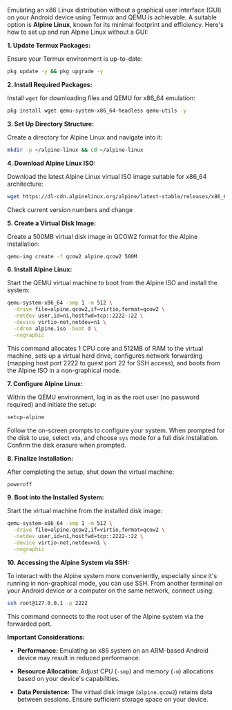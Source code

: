 Emulating an x86 Linux distribution without a graphical user interface (GUI) on your Android device using Termux and QEMU is achievable. A suitable option is **Alpine Linux**, known for its minimal footprint and efficiency. Here's how to set up and run Alpine Linux without a GUI:

**1. Update Termux Packages:**

Ensure your Termux environment is up-to-date:

```bash
pkg update -y && pkg upgrade -y
```

**2. Install Required Packages:**

Install `wget` for downloading files and QEMU for x86_64 emulation:

```bash
pkg install wget qemu-system-x86_64-headless qemu-utils -y
```

**3. Set Up Directory Structure:**

Create a directory for Alpine Linux and navigate into it:

```bash
mkdir -p ~/alpine-linux && cd ~/alpine-linux
```

**4. Download Alpine Linux ISO:**

Download the latest Alpine Linux virtual ISO image suitable for x86_64 architecture:

```bash
wget https://dl-cdn.alpinelinux.org/alpine/latest-stable/releases/x86_64/alpine-virt-3.21.0-x86_64.iso -O alpine.iso
```
Check current version numbers and change

**5. Create a Virtual Disk Image:**

Create a 500MB virtual disk image in QCOW2 format for the Alpine installation:

```bash
qemu-img create -f qcow2 alpine.qcow2 500M
```

**6. Install Alpine Linux:**

Start the QEMU virtual machine to boot from the Alpine ISO and install the system:

```bash
qemu-system-x86_64 -smp 1 -m 512 \
  -drive file=alpine.qcow2,if=virtio,format=qcow2 \
  -netdev user,id=n1,hostfwd=tcp::2222-:22 \
  -device virtio-net,netdev=n1 \
  -cdrom alpine.iso -boot d \
  -nographic
```

This command allocates 1 CPU core and 512MB of RAM to the virtual machine, sets up a virtual hard drive, configures network forwarding (mapping host port 2222 to guest port 22 for SSH access), and boots from the Alpine ISO in a non-graphical mode.

**7. Configure Alpine Linux:**

Within the QEMU environment, log in as the root user (no password required) and initiate the setup:

```bash
setup-alpine
```

Follow the on-screen prompts to configure your system. When prompted for the disk to use, select `vda`, and choose `sys` mode for a full disk installation. Confirm the disk erasure when prompted.

**8. Finalize Installation:**

After completing the setup, shut down the virtual machine:

```bash
poweroff
```

**9. Boot into the Installed System:**

Start the virtual machine from the installed disk image:

```bash
qemu-system-x86_64 -smp 1 -m 512 \
  -drive file=alpine.qcow2,if=virtio,format=qcow2 \
  -netdev user,id=n1,hostfwd=tcp::2222-:22 \
  -device virtio-net,netdev=n1 \
  -nographic
```

**10. Accessing the Alpine System via SSH:**

To interact with the Alpine system more conveniently, especially since it's running in non-graphical mode, you can use SSH. From another terminal on your Android device or a computer on the same network, connect using:

```bash
ssh root@127.0.0.1 -p 2222
```

This command connects to the root user of the Alpine system via the forwarded port.

**Important Considerations:**

- **Performance:** Emulating an x86 system on an ARM-based Android device may result in reduced performance.

- **Resource Allocation:** Adjust CPU (`-smp`) and memory (`-m`) allocations based on your device's capabilities.

- **Data Persistence:** The virtual disk image (`alpine.qcow2`) retains data between sessions. Ensure sufficient storage space on your device.

